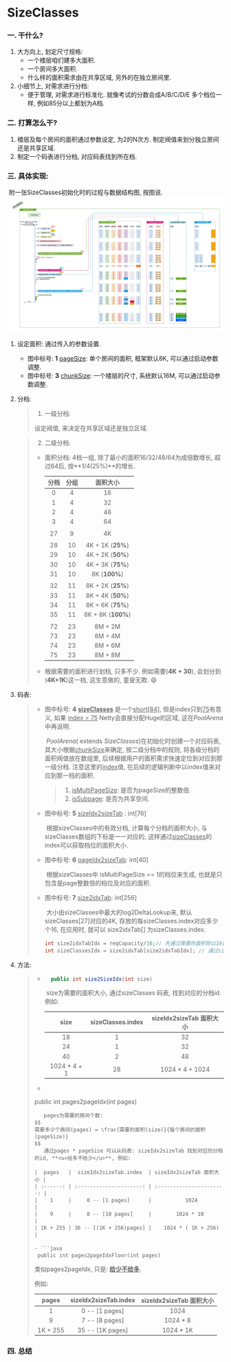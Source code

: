 # SizeClasses 
### 一. 干什么?

1. 大方向上, 划定尺寸规格: 
   - 一个楼层咱们建多大面积.
   - 一个房间多大面积.
   - 什么样的面积需求由在共享区域, 另外的在独立房间里.
2. 小细节上, 对需求进行分档: 
   - 便于管理, 对需求进行标准化. 就像考试的分数会成A/B/C/D/E 多个档位一样, 例如85分以上都划为A档. 

### 二. 打算怎么干? 

1. 楼层及每个房间的面积通过参数设定, 为2的N次方. 制定阀值来划分独立房间还是共享区域.
2. 制定一个码表进行分档, 对应码表找到所在档.

### 三. 具体实现:

​	附一张SizeClasses初始化时的过程与数据结构图, 按图说. ![SizeClasses初始化时的过程与数据结构](./images/3.PooledByteBufAllocator/2.DataStructure-1.SizeClasses.png)     
1. 设定面积: 通过传入的参数设置.
    - 图中标号: ​**1** <u>pageSize</u>: 单个房间的面积, 框架默认8K, 可以通过启动参数调整.
    - 图中标号: **3** <u>chunkSize</u>: 一个楼层的尺寸, 系统默认16M, 可以通过启动参数调整.
    
2. 分档: 

    > 1. 一级分档: 
    >
    >   设定阀值, 来决定在共享区域还是独立区域.
    
    > 2. 二级分档:
    > - 面积分档: 4档一组, 除了最小的面积16/32/48/64为成倍数增长, 超过64后, 按**1/4(25%)**的增长. 
    >
    >   | 分档 | 分组 |      面积大小      |
    >   | :--: | :--: | :----------------: |
    >   |  0   |  4   |         16         |
    >   |  1   |  4   |         32         |
    >   |  2   |  4   |         48         |
    >   |  3   |  4   |         64         |
    >   |      |      |                    |
    >   |  27  |  9   |         4K         |
    >   |      |      |                    |
    >   |  28  |  10  | 4K + 1K (**25%**)  |
    >   |  29  |  10  | 4K + 2K (**50%**)  |
    >   |  30  |  10  | 4K + 3K (**75%**)  |
    >   |  31  |  10  |   8K (**100%**)    |
    >   |      |      |                    |
    >   |  32  |  11  | 8K + 2K (**25%**)  |
    >   |  33  |  11  | 8K + 4K (**50%**)  |
    >   |  34  |  11  | 8K + 6K (**75%**)  |
    >   |  35  |  11  | 8K + 8K (**100%**) |
    >   |      |      |                    |
    >   |  72  |  23  |      8M + 2M       |
    >   |  73  |  23  |      8M + 4M       |
    >   |  74  |  23  |      8M + 6M       |
    >   |  75  |  23  |      8M + 8M       |
    >
    > - 根据需要的面积进行划档, 只多不少. 例如需要(**4K + 30**), 会划分到(**4K+1K**)这一档, 这生意做的, 童叟无欺. :smile: 

3. 码表:

    > - 图中标号: ​**4** **<u>sizeClasses</u>** 是一个<u>short[84]</u>, 但是index只到<u>75</u>有意义, 如果 <u>index > 75</u> Netty会直接分配Huge的区域, 这在*PoolArena*中再说明.
    >
    >   ​	*PoolArena*( extends *SizeClasses*)在初始化时创建一个对应码表, 其大小根据<u>chunkSize</u>来确定,  按二级分档中的规则, 将各级分档的面积阀值放在数组里, 后续根据用户的面积需求快速定位到对应到那一级分档. 注意这里的<u>index</u>值, 在后续的逻辑判断中以index值来对应到那一档的面积.
    >
    >   >1. <u>isMultiPageSize</u>: 是否为pageSize的整数倍. 
    >   >2. <u>isSubpage</u>: 是否为共享空间.
    >
    > - 图中标号: **5** <u>sizeIdx2sizeTab</u> : int[76]
    >
    >   ​	根据sizeClasses中的有效分档, 计算每个分档的面积大小, 与sizeClasses数组的下标是一一对应的, 这样通过<u>sizeClasses</u>的index可以获取档位的面积大小.
    >
    > - 图中标号: **6** <u>pageIdx2sizeTab</u>: int[40]
    >
    >   ​	根据sizeClasses中 isMultiPageSize == 1的档位来生成, 也就是只包含是page整数倍的档位及对应的面积.
    >
    > - 图中标号: **7** <u>size2idxTab</u>: int[256]
    >
    >   ​	大小由sizeClasses中最大的log2DeltaLookup来, 默认sizeClasses[27]对应的4K, 存放的每sizeClasses.index对应多少个16, 在应用时, 就可以 size2idxTab[] 为sizeClasses.index. 
    >   
    >   ```java
    >   int size2idxTabIdx = reqCapacity/16;// 先通过需要的面积除以16就可以获得到size2idxTab 数组对应的id.
    >   int sizeClassesIdx = size2idxTab[size2idxTabIdx]; // 通过size2idxTabIdx 可以找到对应的sizeClasses 的idx.
    >   ```

4. 方法: 

    > 
    > - ```java
    >     public int size2SizeIdx(int size) 
    >   ```
    >
    >   ​	size为需要的面积大小, 通过sizeClasses 码表, 找到对应的分档id. 例如: 
    >
    >   |     size     | sizeClasses.index | sizeIdx2sizeTab 面积大小 |
    >   | :----------: | :---------------: | :----------------------: |
    >   |      18      |         1         |            32            |
    >   |      24      |         1         |            32            |
    >   |      40      |         2         |            48            |
    >   | 1024 * 4 + 1 |        28         |     1024 * 4 + 1024      |
    >   
    > - ```java
    >  public int pages2pageIdx(int pages)
    >   ```
    >   ​	pages为需要的房间个数:
    > $$
    > 需要多少个房间(pages) = \frac{需要的面积(size)}{每个房间的面积(pageSize)}
    > $$
    >   ​	通过pages * pageSize 可以从码表: sizeIdx2sizeTab 找到对应的分档的id, **<u>给多不给少</u>**, 例如:
    > 
    > |  pages   |  sizeIdx2sizeTab.index  | sizeIdx2sizeTab 面积大小 |
    > | :------: | :---------------------: | :----------------------: |
    > |    1     |     0 -- [1 pages]      |           1024           |
    > |    9     |     8 -- [10 pages]     |        1024 * 10         |
    > | 1K + 255 | 36 -- [(1K + 256)pages] |    1024 * ( 1K + 256)    |
    > 
    > - ```java
    >    public int pages2pageIdxFloor(int pages)
    >   ```
    > 
    >   类似pages2pageIdx, 只是: **<u>给少不给多</u>**.
    > 
    >   例如:
    >
    >   |  pages   | sizeIdx2sizeTab.index | sizeIdx2sizeTab 面积大小 |
    >   | :------: | :-------------------: | :----------------------: |
    >   |    1     |    0 -- [1 pages]     |           1024           |
    >   |    9     |    7 -- [8 pages]     |         1024 * 8         |
    >   | 1K + 255 |   35 -- [1K pages]    |        1024 * 1K         |



### 四. 总结







